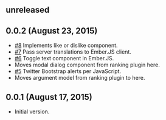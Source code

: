## unreleased ##

## 0.0.2 (August 23, 2015) ##

* [#8](https://github.com/volontariat/voluntary-ember_js/issues/8) Implements like or dislike component.
* [#7](https://github.com/volontariat/voluntary-ember_js/issues/7) Pass server translations to Ember.JS client.
* [#6](https://github.com/volontariat/voluntary-ember_js/issues/6) Toggle text component in Ember.JS.
* Moves modal dialog component from ranking plugin here.
* [#5](https://github.com/volontariat/voluntary-ember_js/issues/5) Twitter Bootstrap alerts per JavaScript.
* Moves argument model from ranking plugin to here.

## 0.0.1 (August 17, 2015) ##

*   Initial version.